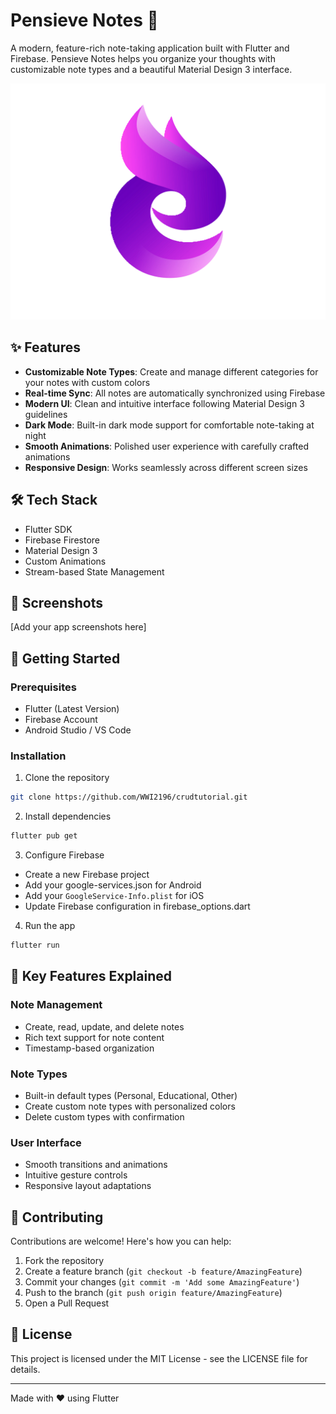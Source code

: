 # Pensieve Notes 📝

A modern, feature-rich note-taking application built with Flutter and Firebase. Pensieve Notes helps you organize your thoughts with customizable note types and a beautiful Material Design 3 interface.

![App Logo](assets/app_logo.png)

## ✨ Features

- **Customizable Note Types**: Create and manage different categories for your notes with custom colors
- **Real-time Sync**: All notes are automatically synchronized using Firebase
- **Modern UI**: Clean and intuitive interface following Material Design 3 guidelines
- **Dark Mode**: Built-in dark mode support for comfortable note-taking at night
- **Smooth Animations**: Polished user experience with carefully crafted animations
- **Responsive Design**: Works seamlessly across different screen sizes

## 🛠️ Tech Stack

- Flutter SDK
- Firebase Firestore
- Material Design 3
- Custom Animations
- Stream-based State Management

## 📱 Screenshots

[Add your app screenshots here]

## 🚀 Getting Started

### Prerequisites

- Flutter (Latest Version)
- Firebase Account
- Android Studio / VS Code

### Installation

1. Clone the repository
```sh
git clone https://github.com/WWI2196/crudtutorial.git
```

2. Install dependencies
```sh
flutter pub get
```

3. Configure Firebase
- Create a new Firebase project
- Add your google-services.json for Android
- Add your `GoogleService-Info.plist` for iOS
- Update Firebase configuration in firebase_options.dart


4. Run the app
```sh
flutter run
```

## 🎯 Key Features Explained

### Note Management
- Create, read, update, and delete notes
- Rich text support for note content
- Timestamp-based organization

### Note Types
- Built-in default types (Personal, Educational, Other)
- Create custom note types with personalized colors
- Delete custom types with confirmation

### User Interface
- Smooth transitions and animations
- Intuitive gesture controls
- Responsive layout adaptations

## 🤝 Contributing

Contributions are welcome! Here's how you can help:

1. Fork the repository
2. Create a feature branch (`git checkout -b feature/AmazingFeature`)
3. Commit your changes (`git commit -m 'Add some AmazingFeature'`)
4. Push to the branch (`git push origin feature/AmazingFeature`)
5. Open a Pull Request

## 📄 License

This project is licensed under the MIT License - see the LICENSE file for details.

---

Made with ❤️ using Flutter
```
